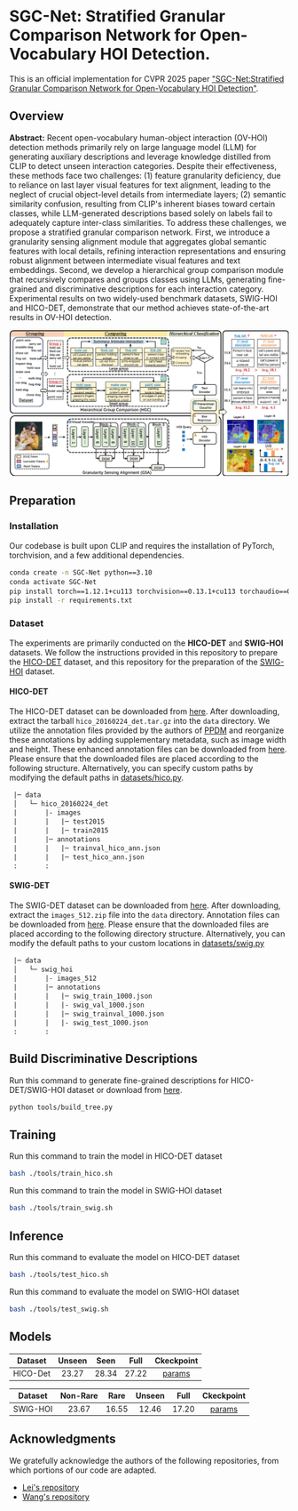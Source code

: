 # SGC-Net: Stratified Granular Comparison Network for Open-Vocabulary HOI Detection.
This is an official implementation for CVPR 2025 paper ["SGC-Net:Stratified Granular Comparison Network for Open-Vocabulary HOI Detection"](https://arxiv.org/pdf/2503.00414).
## Overview
**Abstract:** Recent open-vocabulary human-object interaction (OV-HOI) detection methods primarily rely on large language model (LLM) for generating auxiliary descriptions and leverage knowledge distilled from CLIP to detect unseen interaction categories. Despite their effectiveness, these methods face two challenges: (1) feature granularity deficiency, due to reliance on last layer visual features for text alignment, leading to the neglect of crucial object-level details from intermediate layers; (2) semantic similarity confusion, resulting from CLIP's inherent biases toward certain classes, while LLM-generated descriptions based solely on labels fail to adequately capture inter-class similarities. To address these challenges, we propose a stratified granular comparison network. First, we introduce a granularity sensing alignment module that aggregates global semantic features with local details, refining interaction representations and ensuring robust alignment between intermediate visual features and text embeddings. Second, we develop a hierarchical group comparison module that recursively compares and groups classes using LLMs, generating fine-grained and discriminative descriptions for each interaction category. Experimental results on two widely-used benchmark datasets, SWIG-HOI and HICO-DET, demonstrate that our method achieves state-of-the-art results in OV-HOI detection. 

![GitHub Logo](data/framework.png)

## Preparation

### Installation

Our codebase is built upon CLIP and requires the installation of PyTorch, torchvision, and a few additional dependencies.


```bash
conda create -n SGC-Net python==3.10
conda activate SGC-Net
pip install torch==1.12.1+cu113 torchvision==0.13.1+cu113 torchaudio==0.12.1 --extra-index-url https://download.pytorch.org/whl/cu113
pip install -r requirements.txt
```

### Dataset

The experiments are primarily conducted on the **HICO-DET** and **SWIG-HOI** datasets. We follow the instructions provided in this repository to prepare the [HICO-DET](https://github.com/YueLiao/PPDM) dataset, and this repository for the preparation of the [SWIG-HOI](https://github.com/scwangdyd/large_vocabulary_hoi_detection) dataset.

#### HICO-DET

The HICO-DET dataset can be downloaded from [here](https://drive.google.com/open?id=1QZcJmGVlF9f4h-XLWe9Gkmnmj2z1gSnk). After downloading, extract the tarball `hico_20160224_det.tar.gz` into the `data` directory. We utilize the annotation files provided by the authors of [PPDM](https://github.com/YueLiao/PPDM) and reorganize these annotations by adding supplementary metadata, such as image width and height. These enhanced annotation files can be downloaded from [here](https://drive.google.com/open?id=1lqmevkw8fjDuTqsOOgzg07Kf6lXhK2rg). Please ensure that the downloaded files are placed according to the following structure. Alternatively, you can specify custom paths by modifying the default paths in [datasets/hico.py](./datasets/hico.py).



``` plain
 |─ data
 │   └─ hico_20160224_det
 |       |- images
 |       |   |─ test2015
 |       |   |─ train2015
 |       |─ annotations
 |       |   |─ trainval_hico_ann.json
 |       |   |─ test_hico_ann.json
 :       :
```

#### SWIG-DET

The SWIG-DET dataset can be downloaded from [here](https://swig-data-weights.s3.us-east-2.amazonaws.com/images_512.zip). After downloading, extract the `images_512.zip` file into the `data` directory. Annotation files can be downloaded from [here](https://drive.google.com/open?id=1GxNP99J0KP6Pwfekij_M1Z0moHziX8QN). Please ensure that the downloaded files are placed according to the following directory structure. Alternatively, you can modify the default paths to your custom locations in [datasets/swig.py](./datasets/swig.py)


``` plain
 |─ data
 │   └─ swig_hoi
 |       |- images_512
 |       |─ annotations
 |       |   |─ swig_train_1000.json
 |       |   |- swig_val_1000.json
 |       |   |─ swig_trainval_1000.json
 |       |   |- swig_test_1000.json
 :       :
```
## Build Discriminative Descriptions

Run this command to generate fine-grained descriptions for HICO-DET/SWIG-HOI dataset or download from [here]().

``` bash
python tools/build_tree.py
```


## Training

Run this command to train the model in HICO-DET dataset

``` bash
bash ./tools/train_hico.sh
```

Run this command to train the model in SWIG-HOI dataset

``` bash
bash ./tools/train_swig.sh
```


## Inference

Run this command to evaluate the model on HICO-DET dataset

``` bash
bash ./tools/test_hico.sh
```

Run this command to evaluate the model on SWIG-HOI dataset

``` bash
bash ./tools/test_swig.sh
```

## Models

| Dataset  | Unseen | Seen  | Full  | Ckeckpoint |
|:----------:|:--------:|:-------:|:-------:|:-------------:|
| HICO-Det | 23.27  | 28.34 | 27.22 |  [params]() |


| Dataset  | Non-Rare | Rare  | Unseen | Full  | Ckeckpoint |
|:--------:|:--------:|:-----:|:------:|:-----:|:-----------:|
| SWIG-HOI | 23.67    | 16.55 | 12.46  | 17.20 |[params]()   |




## Acknowledgments 
We gratefully acknowledge the authors of the following repositories, from which portions of our code are adapted.
+ [Lei's repository](https://github.com/ltttpku/CMD-SE-release)
+ [Wang's repository](https://github.com/scwangdyd/promting_hoi) 

